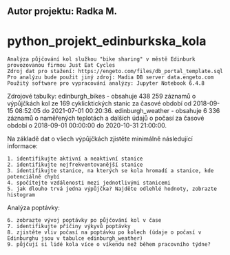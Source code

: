 ## Autor projektu: Radka M. ##

# python_projekt_edinburkska_kola
    Analýza půjčování kol služkou "bike sharing" v městě Edinburk provozovanou firmou Just Eat Cycles
    Zdroj dat pro stažení: https://engeto.com/files/db_portal_template.sql 
    Pro analýzu bude použit jiný zdroj: Madia DB server data.engeto.com
    Použitý software pro vypracování analýzy: Jupyter Notebook 6.4.8

Zdrojové tabulky:
    edinburgh_bikes - obsahuje 438 259 záznamů o výpůjčkách kol ze 169 cyklicktických stanic za časové období od 2018-09-15 08:52:05 do 2021-07-01 00:20:36.
    edinburgh_weather - obsahuje 6 336 záznamů o naměřených teplotách a dalších údajů o počasí za časové období o 2018-09-01 00:00:00 do 2020-10-31 21:00:00.
    
Na základě dat o všech výpůjčkách zjistěte minimálně následující informace:

    1. identifikujte aktivní a neaktivní stanice
    2. identifikujte nejfrekventovanější stanice
    3. identifikujte stanice, na kterých se kola hromadí a stanice, kde potenciálně chybí
    4. spočítejte vzdálenosti mezi jednotlivými stanicemi
    5. jak dlouho trvá jedna výpůjčka? Najděte odlehlé hodnoty, zobrazte histogram

Analýza poptávky:

    6. zobrazte vývoj poptávky po půjčování kol v čase
    7. identifikujte příčiny výkyvů poptávky
    8. zjistěte vliv počasí na poptávku po kolech (údaje o počasí v Edinburghu jsou v tabulce edinburgh_weather)
    9. půjčují si lidé kola více o víkendu než během pracovního týdne?
